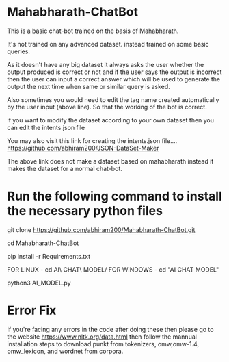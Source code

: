 # Mahabharath-ChatBot

This is a basic chat-bot trained on the basis of Mahabharath.

It's not trained on any advanced dataset. instead trained on some basic queries.

As it doesn't have any big dataset it always asks the user whether the output produced is correct or not and if the user says the output is incorrect then the user can input a correct answer which will be used to generate the output the next time when same or similar query is asked.

Also sometimes you would need to edit the tag name created automatically by the user input (above line). So that the working of the bot is correct.

if you want to modify the dataset according to your own dataset then you can edit the intents.json file

You may also visit this link for creating the intents.json file....     https://github.com/abhiram200/JSON-DataSet-Maker

The above link does not make a dataset based on mahabharath instead it makes the dataset for a normal chat-bot.


# Run the following command to install the necessary python files

git clone https://github.com/abhiram200/Mahabharath-ChatBot.git

cd Mahabharath-ChatBot

pip install -r Requirements.txt

FOR LINUX   -  cd AI\ CHAT\ MODEL/
FOR WINDOWS -  cd "AI CHAT MODEL"

python3 AI_MODEL.py

# Error Fix

If you're facing any errors in the code after doing these then please go to the website https://www.nltk.org/data.html then follow the mannual installation steps to download punkt from tokenizers, omw,omw-1.4, omw_lexicon, and wordnet from corpora.
